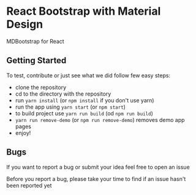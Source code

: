 # React Bootstrap with Material Design
MDBootstrap for React

## Getting Started
To test, contribute or just see what we did follow few easy steps:
- clone the repository
- cd to the directory with the repository
- run `yarn install` (or `npm install` if you don't use yarn)
- run the app using `yarn start` (or `npm start`)
- to build project use `yarn run build` (od `npm run build`)
- `yarn run remove-demo` (or `npm run remove-demo`) removes demo app pages
- enjoy!

## Bugs
If you want to report a bug or submit your idea feel free to open an issue

Before you report a bug, please take your time to find if an issue hasn't been reported yet


